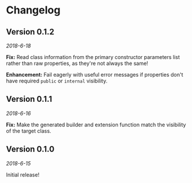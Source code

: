 Changelog
=========

Version 0.1.2
----------------------------

_2018-6-18_

**Fix:** Read class information from the primary constructor parameters list rather than raw properties, as they're not always the same!

**Enhancement:** Fail eagerly with useful error messages if properties don't have required `public` or `internal` visibility.

Version 0.1.1
----------------------------

_2018-6-16_

**Fix:** Make the generated builder and extension function match the visibility of the target class.

Version 0.1.0
----------------------------

_2018-6-15_

Initial release!
